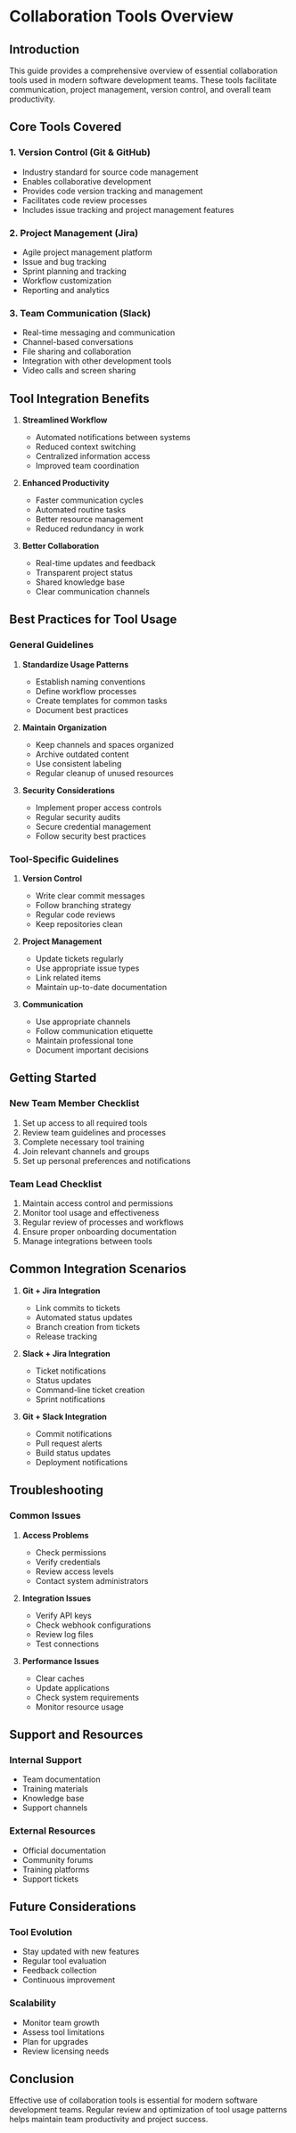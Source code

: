 # Collaboration Tools Overview

## Introduction
This guide provides a comprehensive overview of essential collaboration tools used in modern software development teams. These tools facilitate communication, project management, version control, and overall team productivity.

## Core Tools Covered

### 1. Version Control (Git & GitHub)
- Industry standard for source code management
- Enables collaborative development
- Provides code version tracking and management
- Facilitates code review processes
- Includes issue tracking and project management features

### 2. Project Management (Jira)
- Agile project management platform
- Issue and bug tracking
- Sprint planning and tracking
- Workflow customization
- Reporting and analytics

### 3. Team Communication (Slack)
- Real-time messaging and communication
- Channel-based conversations
- File sharing and collaboration
- Integration with other development tools
- Video calls and screen sharing

## Tool Integration Benefits

1. **Streamlined Workflow**
   - Automated notifications between systems
   - Reduced context switching
   - Centralized information access
   - Improved team coordination

2. **Enhanced Productivity**
   - Faster communication cycles
   - Automated routine tasks
   - Better resource management
   - Reduced redundancy in work

3. **Better Collaboration**
   - Real-time updates and feedback
   - Transparent project status
   - Shared knowledge base
   - Clear communication channels

## Best Practices for Tool Usage

### General Guidelines
1. **Standardize Usage Patterns**
   - Establish naming conventions
   - Define workflow processes
   - Create templates for common tasks
   - Document best practices

2. **Maintain Organization**
   - Keep channels and spaces organized
   - Archive outdated content
   - Use consistent labeling
   - Regular cleanup of unused resources

3. **Security Considerations**
   - Implement proper access controls
   - Regular security audits
   - Secure credential management
   - Follow security best practices

### Tool-Specific Guidelines

1. **Version Control**
   - Write clear commit messages
   - Follow branching strategy
   - Regular code reviews
   - Keep repositories clean

2. **Project Management**
   - Update tickets regularly
   - Use appropriate issue types
   - Link related items
   - Maintain up-to-date documentation

3. **Communication**
   - Use appropriate channels
   - Follow communication etiquette
   - Maintain professional tone
   - Document important decisions

## Getting Started

### New Team Member Checklist
1. Set up access to all required tools
2. Review team guidelines and processes
3. Complete necessary tool training
4. Join relevant channels and groups
5. Set up personal preferences and notifications

### Team Lead Checklist
1. Maintain access control and permissions
2. Monitor tool usage and effectiveness
3. Regular review of processes and workflows
4. Ensure proper onboarding documentation
5. Manage integrations between tools

## Common Integration Scenarios

1. **Git + Jira Integration**
   - Link commits to tickets
   - Automated status updates
   - Branch creation from tickets
   - Release tracking

2. **Slack + Jira Integration**
   - Ticket notifications
   - Status updates
   - Command-line ticket creation
   - Sprint notifications

3. **Git + Slack Integration**
   - Commit notifications
   - Pull request alerts
   - Build status updates
   - Deployment notifications

## Troubleshooting

### Common Issues
1. **Access Problems**
   - Check permissions
   - Verify credentials
   - Review access levels
   - Contact system administrators

2. **Integration Issues**
   - Verify API keys
   - Check webhook configurations
   - Review log files
   - Test connections

3. **Performance Issues**
   - Clear caches
   - Update applications
   - Check system requirements
   - Monitor resource usage

## Support and Resources

### Internal Support
- Team documentation
- Training materials
- Knowledge base
- Support channels

### External Resources
- Official documentation
- Community forums
- Training platforms
- Support tickets

## Future Considerations

### Tool Evolution
- Stay updated with new features
- Regular tool evaluation
- Feedback collection
- Continuous improvement

### Scalability
- Monitor team growth
- Assess tool limitations
- Plan for upgrades
- Review licensing needs

## Conclusion
Effective use of collaboration tools is essential for modern software development teams. Regular review and optimization of tool usage patterns helps maintain team productivity and project success.
